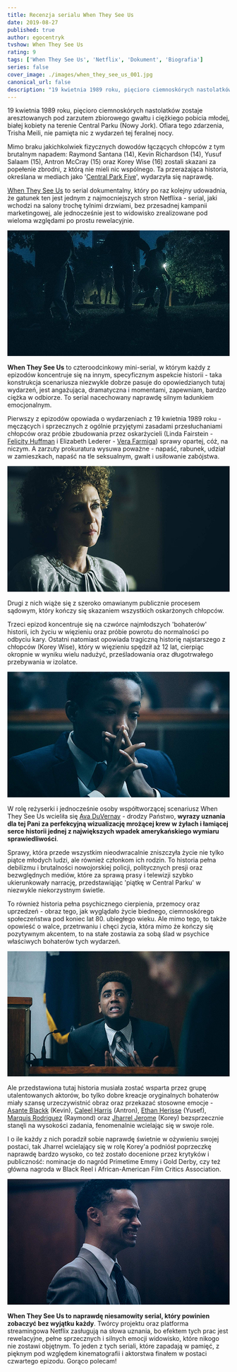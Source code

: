 ```yaml
---
title: Recenzja serialu When They See Us
date: 2019-08-27
published: true
author: egocentryk
tvshow: When They See Us
rating: 9
tags: ['When They See Us', 'Netflix', 'Dokument', 'Biografia']
series: false
cover_image: ./images/when_they_see_us_001.jpg
canonical_url: false
description: "19 kwietnia 1989 roku, pięcioro ciemnoskórych nastolatków zostaje aresztowanych pod zarzutem zbiorowego gwałtu i ciężkiego pobicia młodej, białej kobiety na terenie Central Parku (Nowy Jork). Ofiara tego zdarzenia, Trisha Meili, nie pamięta nic z wydarzeń tej feralnej nocy."
---
```


19 kwietnia 1989 roku, pięcioro ciemnoskórych nastolatków zostaje aresztowanych pod zarzutem zbiorowego gwałtu i ciężkiego pobicia młodej, białej kobiety na terenie Central Parku (Nowy Jork). Ofiara tego zdarzenia, Trisha Meili, nie pamięta nic z wydarzeń tej feralnej nocy.

Mimo braku jakichkolwiek fizycznych dowodów łączących chłopców z tym brutalnym napadem: Raymond Santana (14), Kevin Richardson (14), Yusuf Salaam (15), Antron McCray (15) oraz Korey Wise (16) zostali skazani za popełenie zbrodni, z którą nie mieli nic wspólnego. Ta przerażająca historia, określana w mediach jako '[Central Park Five](https://en.wikipedia.org/wiki/Central_Park_jogger_case)', wydarzyła się naprawdę.

[When They See Us](https://www.imdb.com/title/tt7137906/) to serial dokumentalny, który po raz kolejny udowadnia, że gatunek ten jest jednym z najmocniejszych stron Netflixa - serial, jaki wchodzi na salony trochę tylnimi drzwiami, bez przesadnej kampanii marketingowej, ale jednocześnie jest to widowisko zrealizowane pod wieloma względami po prostu rewelacyjnie.

![Image](./images/when_they_see_us_002.jpg)

**When They See Us** to czteroodcinkowy mini-serial, w którym każdy z epizodów koncentruje się na innym, specyficznym aspekcie historii - taka konstrukcja scenariusza niezwykle dobrze pasuje do opowiedzianych tutaj wydarzeń, jest angażująca, dramatyczna i momentami, zapewniam, bardzo ciężka w odbiorze. To serial nacechowany naprawdę silnym ładunkiem emocjonalnym.

Pierwszy z epizodów opowiada o wydarzeniach z 19 kwietnia 1989 roku - męczących i sprzecznych z ogólnie przyjętymi zasadami przesłuchaniami chłopców oraz próbie zbudowania przez oskarżycieli (Linda Fairstein - [Felicity Huffman](https://www.imdb.com/name/nm0005031/) i Elizabeth Lederer - [Vera Farmiga](https://www.imdb.com/name/nm0267812/)) sprawy opartej, cóż, na niczym. A zarzuty prokuratura wysuwa poważne - napaść, rabunek, udział w zamieszkach, napaść na tle seksualnym, gwałt i usiłowanie zabójstwa.

![Image](./images/when_they_see_us_006.jpg)

Drugi z nich wiąże się z szeroko omawianym publicznie procesem sądowym, który kończy się skazaniem wszystkich oskarżonych chłopców.

Trzeci epizod koncentruje się na czwórce najmłodszych 'bohaterów' historii, ich życiu w więzieniu oraz próbie powrotu do normalności po odbyciu kary. Ostatni natomiast opowiada tragiczną historię najstarszego z chłopców (Korey Wise), który w więzieniu spędził aż 12 lat, cierpiąc okropnie w wyniku wielu nadużyć, prześladowania oraz długotrwałego przebywania w izolatce.

![Image](./images/when_they_see_us_003.jpg)

W rolę reżyserki i jednocześnie osoby współtworzącej scenariusz When They See Us wcieliła się [Ava DuVernay](https://www.imdb.com/name/nm1148550/) - drodzy Państwo, **wyrazy uznania dla tej Pani za perfekcyjną wizualizację mrożącej krew w żyłach i łamiącej serce historii jednej z największych wpadek amerykańskiego wymiaru sprawiedliwości**.

Sprawy, która przede wszystkim nieodwracalnie zniszczyła życie nie tylko piątce młodych ludzi, ale również członkom ich rodzin. To historia pełna debilizmu i brutalności nowojorskiej policji, politycznych presji oraz bezwględnych mediów, które za sprawą prasy i telewizji szybko ukierunkowały narrację, przedstawiąjąc 'piątkę w Central Parku' w niezwykle niekorzystnym świetle.

To również historia pełna psychicznego cierpienia, przemocy oraz uprzedzeń - obraz tego, jak wyglądało życie biednego, ciemnoskórego społeczeństwa pod koniec lat 80. ubiegłego wieku. Ale mimo tego, to także opowieść o walce, przetrwaniu i chęci życia, która mimo że kończy się pozytywnym akcentem, to na stałe zostawia za sobą ślad w psychice właściwych bohaterów tych wydarzeń.

![Image](./images/when_they_see_us_004.jpg)

Ale przedstawiona tutaj historia musiała zostać wsparta przez grupę utalentowanych aktorów, bo tylko dobre kreacje oryginalnych bohaterów miały szansę urzeczywistnić obraz oraz przekazać stosowne emocje - [Asante Blackk](https://www.imdb.com/name/nm10040186/) (Kevin), [Caleel Harris](https://www.imdb.com/name/nm4144312/) (Antron), [Ethan Herisse](https://www.imdb.com/name/nm5376232/) (Yusef), [Marquis Rodriguez](https://www.imdb.com/name/nm2532658/) (Raymond) oraz [Jharrel Jerome](https://www.imdb.com/name/nm7851611/) (Korey) bezsprzecznie stanęli na wysokości zadania, fenomenalnie wcielając się w swoje role.

I o ile każdy z nich poradził sobie naprawdę świetnie w ożywieniu swojej postaci, tak Jharrel wcielający się w rolę Korey'a podniósł poprzeczkę naprawdę bardzo wysoko, co też zostało docenione przez krytyków i publiczność: nominacje do nagród Primetime Emmy i Gold Derby, czy też główna nagroda w Black Reel i African-American Film Critics Association.

![Image](./images/when_they_see_us_005.jpg)

**When They See Us to naprawdę niesamowity serial, który powinien zobaczyć bez wyjątku każdy**. Twórcy projektu oraz platforma streamingowa Netflix zasługują na słowa uznania, bo efektem tych prac jest rewelacyjne, pełne sprzecznych i silnych emocji widowisko, które nikogo nie zostawi objętnym. To jeden z tych seriali, które zapadają w pamięć, z pięknym pod względem kinematografii i aktorstwa finałem w postaci czwartego epizodu. Gorąco polecam!